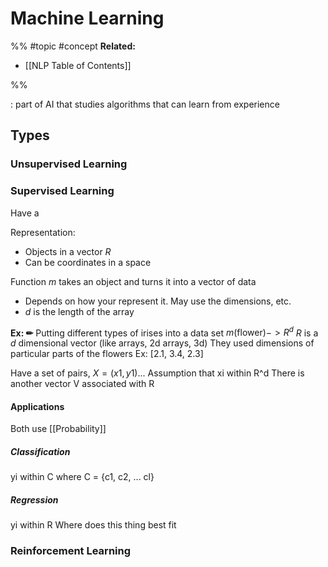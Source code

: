 # Machine Learning
%%
#topic
#concept
**Related:**
-  [[NLP Table of Contents]]

%%

: part of AI that studies algorithms that can learn from experience

## Types

### Unsupervised Learning

### Supervised Learning
Have a


Representation:
- Objects in a vector $R$
- Can be coordinates in a space

Function $m$ takes an object and turns it into a vector of data
- Depends on how your represent it. May use the dimensions, etc. 
- $d$ is the length of the array

**Ex: ✏**  Putting different types of irises into a data set
$m(\text{flower}) -> R^d$
$R$ is a $d$ dimensional vector (like arrays, 2d arrays, 3d)
They used dimensions of particular parts of the flowers 
Ex: \[2.1, 3.4, 2.3]



Have a set of pairs, $X = {(x1, y1)...}$
Assumption that xi within R^d
There is another vector V associated with R

#### Applications
Both use [[Probability]]

##### Classification
yi within C where C = {c1, c2, ... cl}
##### Regression
yi within R
Where does this thing best fit


### Reinforcement Learning
